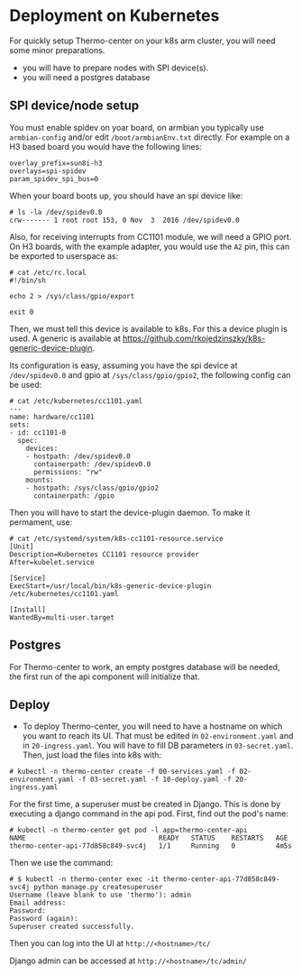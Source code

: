 # Deployment on Kubernetes

For quickly setup Thermo-center on your k8s arm cluster, you will need some minor preparations.

- you will have to prepare nodes with SPI device(s).
- you will need a postgres database

## SPI device/node setup

You must enable spidev on yoar board, on armbian you typically use `armbian-config` and/or edit `/boot/armbianEnv.txt` directly. For example on a H3 based board you would have the following lines:

```
overlay_prefix=sun8i-h3
overlays=spi-spidev
param_spidev_spi_bus=0
```

When your board boots up, you should have an spi device like:
```
# ls -la /dev/spidev0.0
crw------- 1 root root 153, 0 Nov  3  2016 /dev/spidev0.0
```

Also, for receiving interrupts from CC1101 module, we will need a GPIO port. On H3 boards, with the example adapter, you would use the `A2` pin, this can be exported to userspace as:
```
# cat /etc/rc.local
#!/bin/sh

echo 2 > /sys/class/gpio/export

exit 0
```

Then, we must tell this device is available to k8s. For this a device plugin is used. A generic is available at https://github.com/rkojedzinszky/k8s-generic-device-plugin.

Its configuration is easy, assuming you have the spi device at `/dev/spidev0.0` and gpio at `/sys/class/gpio/gpio2`, the following config can be used:
```
# cat /etc/kubernetes/cc1101.yaml
---
name: hardware/cc1101
sets:
- id: cc1101-0
  spec:
    devices:
    - hostpath: /dev/spidev0.0
      containerpath: /dev/spidev0.0
      permissions: "rw"
    mounts:
    - hostpath: /sys/class/gpio/gpio2
      containerpath: /gpio
```

Then you will have to start the device-plugin daemon. To make it permament, use:
```
# cat /etc/systemd/system/k8s-cc1101-resource.service
[Unit]
Description=Kubernetes CC1101 resource provider
After=kubelet.service

[Service]
ExecStart=/usr/local/bin/k8s-generic-device-plugin /etc/kubernetes/cc1101.yaml

[Install]
WantedBy=multi-user.target
```

## Postgres

For Thermo-center to work, an empty postgres database will be needed, the first run of the api component will initialize that.

## Deploy

- To deploy Thermo-center, you will need to have a hostname on which you want to reach its UI. That must be edited in `02-environment.yaml` and in `20-ingress.yaml`. You will have to fill DB parameters in `03-secret.yaml`. Then, just load the files into k8s with:
```
# kubectl -n thermo-center create -f 00-services.yaml -f 02-environment.yaml -f 03-secret.yaml -f 10-deploy.yaml -f 20-ingress.yaml
```

For the first time, a superuser must be created in Django. This is done by executing a django command in the api pod. First, find out the pod's name:
```
# kubectl -n thermo-center get pod -l app=thermo-center-api
NAME                                 READY   STATUS    RESTARTS   AGE
thermo-center-api-77d858c849-svc4j   1/1     Running   0          4m5s
```

Then we use the command:
```
# $ kubectl -n thermo-center exec -it thermo-center-api-77d858c849-svc4j python manage.py createsuperuser
Username (leave blank to use 'thermo'): admin
Email address:
Password:
Password (again):
Superuser created successfully.
```

Then you can log into the UI at `http://<hostname>/tc/`

Django admin can be accessed at `http://<hostname>/tc/admin/`
